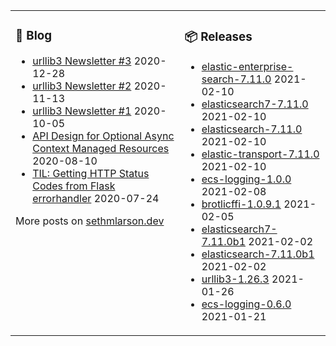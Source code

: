 <table><tr><td valign="top">

### 📰 Blog
<!-- blog starts -->
* [urllib3 Newsletter #3](http://sethmlarson.dev/blog/2020-12-28/urllib3-newsletter-3) 2020-12-28
* [urllib3 Newsletter #2](http://sethmlarson.dev/blog/2020-11-13/urllib3-newsletter-2) 2020-11-13
* [urllib3 Newsletter #1](http://sethmlarson.dev/blog/2020-10-05/urllib3-newsletter-september-2020) 2020-10-05
* [API Design for Optional Async Context Managed Resources](http://sethmlarson.dev/blog/2020-08-10/api-design-for-an-async-open) 2020-08-10
* [TIL: Getting HTTP Status Codes from Flask errorhandler](http://sethmlarson.dev/blog/2020-07-24/til-getting-http-status-codes-from-flask-errorhandler) 2020-07-24
<!-- blog ends -->
More posts on [sethmlarson.dev](https://sethmlarson.dev)
</td><td valign="top">

### 📦 Releases
<!-- other starts -->
* [elastic-enterprise-search-7.11.0](https://pypi.org/project/elastic-enterprise-search/7.11.0) 2021-02-10
* [elasticsearch7-7.11.0](https://pypi.org/project/elasticsearch7/7.11.0) 2021-02-10
* [elasticsearch-7.11.0](https://pypi.org/project/elasticsearch/7.11.0) 2021-02-10
* [elastic-transport-7.11.0](https://pypi.org/project/elastic-transport/7.11.0) 2021-02-10
* [ecs-logging-1.0.0](https://pypi.org/project/ecs-logging/1.0.0) 2021-02-08
* [brotlicffi-1.0.9.1](https://pypi.org/project/brotlicffi/1.0.9.1) 2021-02-05
* [elasticsearch7-7.11.0b1](https://pypi.org/project/elasticsearch7/7.11.0b1) 2021-02-02
* [elasticsearch-7.11.0b1](https://pypi.org/project/elasticsearch/7.11.0b1) 2021-02-02
* [urllib3-1.26.3](https://pypi.org/project/urllib3/1.26.3) 2021-01-26
* [ecs-logging-0.6.0](https://pypi.org/project/ecs-logging/0.6.0) 2021-01-21
<!-- other ends -->
</td></tr></table>
